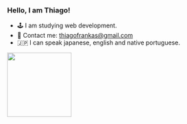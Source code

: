 ### Hello, I am Thiago!
- 🕹️ I am studying web development.
- 📧 Contact me: thiagofrankas@gmail.com
- 🇯🇵 I can speak japanese, english and native portuguese.

<div align="left">
  <a href="https://github.com/nakaharan5">
  <img height="150em" src="https://github-readme-stats.vercel.app/api/top-langs/?username=nakaharan5&layout=compact&langs_count=7&theme=dark"/>
